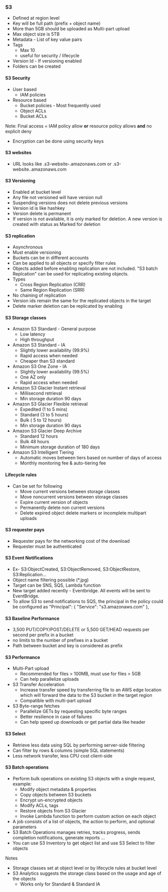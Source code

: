 ### S3
- Defined at region level
- Key will be full path (prefix + object name)
- More than 5GB should be uploaded as Multi-part upload
- Max object size is 5TB
- Metadata - List of key value pairs
- Tags 
  - Max 10
  - useful for security / lifecycle
- Version Id - If versioning enabled
- Folders can be created


#### S3 Security
- User based
    - IAM policies
- Resource based
    - Bucket policies - Most frequently used
    - Object ACLs
    - Bucket ACLs

Note: Final access = IAM policy allow **or** resource policy allows **and** no explicit deny

- Encryption can be done using security keys

#### S3 websites
- URL looks like <bucket-name>.s3-website-<AWS Region>.amazonaws.com or <bucket-name>.s3-website.<AWS Region>.amazonaws.com

#### S3 Versioning
- Enabled at bucket level
- Any file not versioned will have version null
- Suspending versions does not delete previous versions
- Version id is like hashkey
- Version delete is permanent
- If version is not available, it is only marked for deletion. A new version is created with status as Marked for deletion

#### S3 replication
- Asynchronous
- Must enable versioning
- Buckets can be in different accounts
- Can be applied to all objects or specify filter rules
- Objects added before enabling replication are not included. "S3 batch Replcation" can be used for replicating existing objects.
- Types
    - Cross Region Replication (CRR)
    - Same Region Replication (SRR)
- No chaining of replication
- Version ids remain the same for the replicated objects in the target
- Delete marker deletion can be replicated by enabling 
  
#### S3 Storage classes
- Amazon S3 Standard - General purpose
    - Low latency
    - High throughput
- Amazon S3 Standard - IA
    - Slightly lower availability (99.9%)
    - Rapid access when needed
    - Cheaper than S3 standard
- Amazon S3 One Zone - IA
    - Slightly lower availability (99.5%)
    - One AZ only
    - Rapid access when needed
- Amazon S3 Glacier Instant retrieval
    - Millisecond retrieval
    - Min storage duration 90 days
- Amazon S3 Glacier Flexible retrieval
    - Expedited (1 to 5 mins)
    - Standard (3 to 5 hours)
    - Bulk ( 5 to 12 hours)
    - Min storage duration 90 days
- Amazon S3 Glacier Deep Archive
    - Standard 12 hours
    - Bulk 48 hours
    - Minimum storage duration of 180 days
- Amazon S3 Intelligent Tiering
    - Automatic moves between tiers based on number of days of access
    - Monthly monitoring fee & auto-tiering fee

#### Lifecycle rules
- Can be set for following 
  - Move current versions between storage classes
  - Move noncurrent versions between storage classes
  - Expire current version of objects
  - Permanently delete non current versions
  - Delete expired object delete markers or incomplete multipart uploads
  
#### S3 requester pays
- Requester pays for the networking cost of the download
- Requester must be authenticated

#### S3 Event Notifications
- Ex- S3:ObjectCreated, S3:ObjectRemoved, S3:ObjectRestore, S3:Replication…
- Object name filtering possible (*.jpg)
- Target can be SNS, SQS, Lambda function
- New target added recently - Eventbridge. All events will be sent to EventBridge.
- To allow S3 to send notifications to SQS, the principal in the policy could be configured as 
  "Principal": {
                "Service": "s3.amazonaws.com"
            },
 
 #### S3 Baseline Performance
 - 3,500 PUT/COPY/POST/DELETE or 5,500 GET/HEAD requests per second per prefix in a bucket
 - no limits to the number of prefixes in a bucket
 - Path between bucket and key is considered as prefix
  
#### S3 Performance
- Multi-Part upload
  - Recommended for files > 100MB, must use for files > 5GB
  - Can help parallelize uploads
- S3 Transfer Acceleration
  - Increase transfer speed by transferring file to an AWS edge location which will forward the data to the S3 bucket in the target region
  - Compatible with multi-part upload
- S3 Byte-range fetches
  - Parallelize GETs by requesting specific byte ranges
  - Better resilience in case of failures
  - Can help speed up downloads or get partial data like header

#### S3 Select
- Retrieve less data using SQL by performing server-side filtering
- Can filter by rows & columns (simple SQL statements)
- Less network transfer, less CPU cost client-side
  
#### S3 Batch operations
- Perform bulk operations on existing S3 objects with a single request, example:
  - Modify object metadata & properties
  - Copy objects between S3 buckets
  - Encrypt un-encrypted objects
  - Modify ACLs, tags
  - Restore objects from S3 Glacier
  - Invoke Lambda function to perform custom action on each object
- A job consists of a list of objects, the action to perform, and optional parameters
- S3 Batch Operations manages retries, tracks progress, sends completion notifications, generate reports …
- You can use S3 Inventory to get object list and use S3 Select to filter objects
  
  
Notes
- Storage classes set at object level or by lifecycle rules at bucket level
- S3 Analytics suggests the storage class based on the usage and age of the objects
  - Works only for Standard & Standard IA
